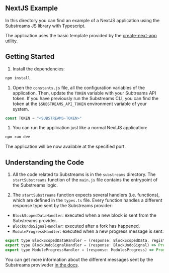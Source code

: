 ## NextJS Example

In this directory you can find an example of a NextJS application using the Substreams JS library with Typescript.

The application uses the basic template provided by the [create-next-app](https://nextjs.org/docs/pages/api-reference/create-next-app) utility.

## Getting Started

1. Install the dependencies:

```bash
npm install
```

1. Open the `constants.js` file, all the configuration variables of the application. Then, update the `TOKEN` variable with your Subtreams API token. If you have previously run the Substreams CLI, you can find the token at the `$SUBSTREAMS_API_TOKEN` environment variable of your system.

```javascript
const TOKEN = "<SUBSTREAMS-TOKEN>"
```

1. You can run the application just like a normal NextJS application:

```bash
npm run dev
```

The application will be now available at the specified port.

## Understanding the Code

1. All the code related to Substreams is in the `substreams` directory. The `startSubstreams` function of the `main.js` file contains the entrypoint of the Substreams logic.

1. The `startSubstreams` function expects several handlers (i.e. functions), which are defined in the `types.ts` file. Every function handles a different response type sent by the Substreams provider:

- `BlockScopedDataHandler`: executed when a new block is sent from the Substreams provider.
- `BlockUndoSignalHandler`: executed after a fork has happened.
- `ModuleProgressHandler`: executed when a new progress message is sent.

```javascript
export type BlockScopedDataHandler = (response: BlockScopedData, registry: IMessageTypeRegistry) => Promise<void>;
export type BlockUndoSignalHandler = (response: BlockUndoSignal) => Promise<void>;
export type ModuleProgressHandler = (response: ModulesProgress) => Promise<void>;
```

You can get more information about the different messages sent by the Substreams proviveder [in the docs](https://substreams.streamingfast.io/documentation/consume/reliability-guarantees).